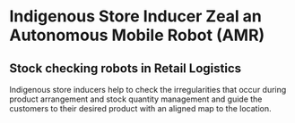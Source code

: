 # Indigenous Store Inducer Zeal an Autonomous Mobile Robot (AMR)
## Stock checking robots in Retail Logistics 
Indigenous store inducers help to check the irregularities that occur during product arrangement and stock quantity management and guide the customers to their desired product with an aligned map to the location.
